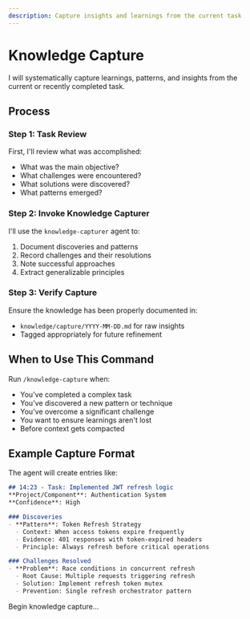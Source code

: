 ```yaml
---
description: Capture insights and learnings from the current task
---
```


# Knowledge Capture

I will systematically capture learnings, patterns, and insights from the current or recently completed task.

## Process

### Step 1: Task Review
First, I'll review what was accomplished:
- What was the main objective?
- What challenges were encountered?
- What solutions were discovered?
- What patterns emerged?

### Step 2: Invoke Knowledge Capturer
I'll use the `knowledge-capturer` agent to:
1. Document discoveries and patterns
2. Record challenges and their resolutions
3. Note successful approaches
4. Extract generalizable principles

### Step 3: Verify Capture
Ensure the knowledge has been properly documented in:
- `knowledge/capture/YYYY-MM-DD.md` for raw insights
- Tagged appropriately for future refinement

## When to Use This Command

Run `/knowledge-capture` when:
- You've completed a complex task
- You've discovered a new pattern or technique
- You've overcome a significant challenge
- You want to ensure learnings aren't lost
- Before context gets compacted

## Example Capture Format

The agent will create entries like:
```markdown
## 14:23 - Task: Implemented JWT refresh logic
**Project/Component**: Authentication System
**Confidence**: High

### Discoveries
- **Pattern**: Token Refresh Strategy
  - Context: When access tokens expire frequently
  - Evidence: 401 responses with token-expired headers
  - Principle: Always refresh before critical operations

### Challenges Resolved
- **Problem**: Race conditions in concurrent refresh
  - Root Cause: Multiple requests triggering refresh
  - Solution: Implement refresh token mutex
  - Prevention: Single refresh orchestrator pattern
```

Begin knowledge capture...
